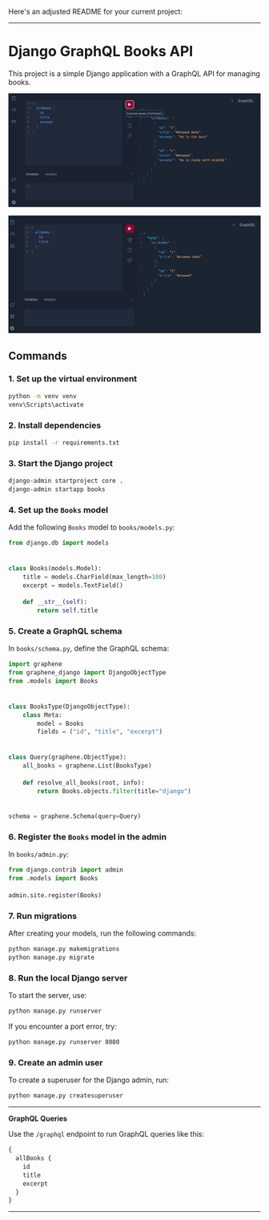 Here's an adjusted README for your current project:

---

# Django GraphQL Books API

This project is a simple Django application with a GraphQL API for managing books.

![img_1.png](img_1.png)

![img.png](img.png)

## Commands

### 1. Set up the virtual environment

```bash
python -m venv venv
venv\Scripts\activate
```

### 2. Install dependencies

```bash
pip install -r requirements.txt 
```

### 3. Start the Django project

```bash
django-admin startproject core .
django-admin startapp books
```

### 4. Set up the `Books` model

Add the following `Books` model to `books/models.py`:

```python
from django.db import models


class Books(models.Model):
    title = models.CharField(max_length=100)
    excerpt = models.TextField()

    def __str__(self):
        return self.title
```

### 5. Create a GraphQL schema

In `books/schema.py`, define the GraphQL schema:

```python
import graphene
from graphene_django import DjangoObjectType
from .models import Books


class BooksType(DjangoObjectType):
    class Meta:
        model = Books
        fields = ("id", "title", "excerpt")


class Query(graphene.ObjectType):
    all_books = graphene.List(BooksType)

    def resolve_all_books(root, info):
        return Books.objects.filter(title="django")


schema = graphene.Schema(query=Query)
```

### 6. Register the `Books` model in the admin

In `books/admin.py`:

```python
from django.contrib import admin
from .models import Books

admin.site.register(Books)
```

### 7. Run migrations

After creating your models, run the following commands:

```bash
python manage.py makemigrations
python manage.py migrate
```

### 8. Run the local Django server

To start the server, use:

```bash
python manage.py runserver
```

If you encounter a port error, try:

```bash
python manage.py runserver 8080
```

### 9. Create an admin user

To create a superuser for the Django admin, run:

```bash
python manage.py createsuperuser
```

---

**GraphQL Queries**

Use the `/graphql` endpoint to run GraphQL queries like this:

```graphql
{
  allBooks {
    id
    title
    excerpt
  }
}
```

---


